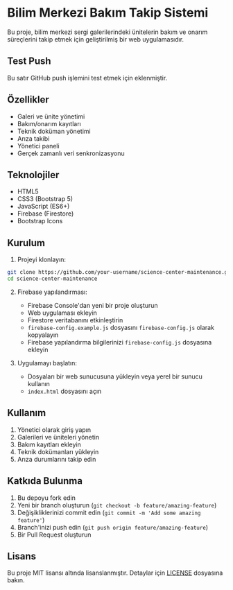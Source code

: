# Bilim Merkezi Bakım Takip Sistemi

Bu proje, bilim merkezi sergi galerilerindeki ünitelerin bakım ve onarım süreçlerini takip etmek için geliştirilmiş bir web uygulamasıdır.

## Test Push

Bu satır GitHub push işlemini test etmek için eklenmiştir.

## Özellikler

- Galeri ve ünite yönetimi
- Bakım/onarım kayıtları
- Teknik doküman yönetimi
- Arıza takibi
- Yönetici paneli
- Gerçek zamanlı veri senkronizasyonu

## Teknolojiler

- HTML5
- CSS3 (Bootstrap 5)
- JavaScript (ES6+)
- Firebase (Firestore)
- Bootstrap Icons

## Kurulum

1. Projeyi klonlayın:
```bash
git clone https://github.com/your-username/science-center-maintenance.git
cd science-center-maintenance
```

2. Firebase yapılandırması:
   - Firebase Console'dan yeni bir proje oluşturun
   - Web uygulaması ekleyin
   - Firestore veritabanını etkinleştirin
   - `firebase-config.example.js` dosyasını `firebase-config.js` olarak kopyalayın
   - Firebase yapılandırma bilgilerinizi `firebase-config.js` dosyasına ekleyin

3. Uygulamayı başlatın:
   - Dosyaları bir web sunucusuna yükleyin veya yerel bir sunucu kullanın
   - `index.html` dosyasını açın

## Kullanım

1. Yönetici olarak giriş yapın
2. Galerileri ve üniteleri yönetin
3. Bakım kayıtları ekleyin
4. Teknik dokümanları yükleyin
5. Arıza durumlarını takip edin

## Katkıda Bulunma

1. Bu depoyu fork edin
2. Yeni bir branch oluşturun (`git checkout -b feature/amazing-feature`)
3. Değişikliklerinizi commit edin (`git commit -m 'Add some amazing feature'`)
4. Branch'inizi push edin (`git push origin feature/amazing-feature`)
5. Bir Pull Request oluşturun

## Lisans

Bu proje MIT lisansı altında lisanslanmıştır. Detaylar için [LICENSE](LICENSE) dosyasına bakın. 